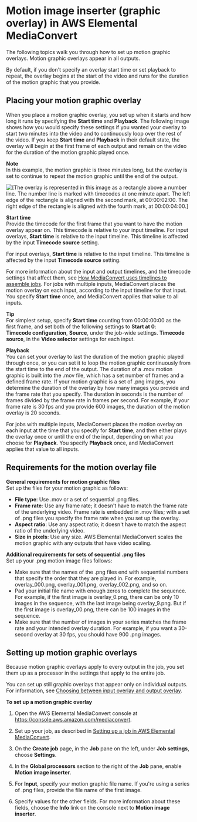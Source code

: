 # Motion image inserter \(graphic overlay\) in AWS Elemental MediaConvert<a name="motion-graphic-overlay"></a>

The following topics walk you through how to set up motion graphic overlays\. Motion graphic overlays appear in all outputs\. 

By default, if you don't specify an overlay start time or set playback to repeat, the overlay begins at the start of the video and runs for the duration of the motion graphic that you provide\.

## Placing your motion graphic overlay<a name="placing-your-motion-graphic-overlay"></a>

When you place a motion graphic overlay, you set up when it starts and how long it runs by specifying the **Start time** and **Playback**\. The following image shows how you would specify these settings if you wanted your overlay to start two minutes into the video and to continuously loop over the rest of the video\. If you keep **Start time** and **Playback** in their default state, the overlay will begin at the first frame of each output and remain on the video for the duration of the motion graphic played once\.

**Note**  
In this example, the motion graphic is three minutes long, but the overlay is set to continue to repeat the motion graphic until the end of the output\.

![\[The overlay is represented in this image as a rectangle above a number line. The number line is marked with timecodes at one minute apart. The left edge of the rectangle is aligned with the second mark, at 00:00:02:00. The right edge of the rectangle is aligned with the fourth mark, at 00:00:04:00.\]](http://docs.aws.amazon.com/mediaconvert/latest/ug/images/MotionOverlayStartDuration.png)

**Start time**  
Provide the timecode for the first frame that you want to have the motion overlay appear on\. This timecode is relative to your input timeline\. For input overlays, **Start time** is relative to the input timeline\. This timeline is affected by the input **Timecode source** setting\.

For input overlays, **Start time** is relative to the input timeline\. This timeline is affected by the input **Timecode source** setting\.

For more information about the input and output timelines, and the timecode settings that affect them, see [How MediaConvert uses timelines to assemble jobs](how-mediaconvert-uses-timelines-to-assemble-jobs.md)\. For jobs with multiple inputs, MediaConvert places the motion overlay on each input, according to the input timeline for that input\. You specify **Start time** once, and MediaConvert applies that value to all inputs\.

**Tip**  
For simplest setup, specify **Start time** counting from 00:00:00:00 as the first frame, and set both of the following settings to **Start at 0**:  
**Timecode configuration**, **Source**, under the job\-wide settings\.
**Timecode source**, in the **Video selector** settings for each input\.

****Playback****  
You can set your overlay to last the duration of the motion graphic played through once, or you can set it to loop the motion graphic continuously from the start time to the end of the output\. The duration of a \.mov motion graphic is built into the \.mov file, which has a set number of frames and a defined frame rate\. If your motion graphic is a set of \.png images, you determine the duration of the overlay by how many images you provide and the frame rate that you specify\. The duration in seconds is the number of frames divided by the frame rate in frames per second\. For example, if your frame rate is 30 fps and you provide 600 images, the duration of the motion overlay is 20 seconds\.

For jobs with multiple inputs, MediaConvert places the motion overlay on each input at the time that you specify for **Start time**, and then either plays the overlay once or until the end of the input, depending on what you choose for **Playback**\. You specify **Playback** once, and MediaConvert applies that value to all inputs\.

## Requirements for the motion overlay file<a name="requirements-for-the-motion-overlay-file"></a>

**General requirements for motion graphic files**  
Set up the files for your motion graphic as follows:
+ **File type**: Use \.mov or a set of sequential \.png files\.
+ **Frame rate**: Use any frame rate; it doesn't have to match the frame rate of the underlying video\. Frame rate is embedded in \.mov files; with a set of \.png files you specify the frame rate when you set up the overlay\.
+ **Aspect ratio**: Use any aspect ratio; it doesn't have to match the aspect ratio of the underlying video\.
+ **Size in pixels**: Use any size\. AWS Elemental MediaConvert scales the motion graphic with any outputs that have video scaling\.

**Additional requirements for sets of sequential \.png files**  
Set up your \.png motion image files follows:
+ Make sure that the names of the \.png files end with sequential numbers that specify the order that they are played in\. For example, overlay\_000\.png, overlay\_001\.png, overlay\_002\.png, and so on\.
+ Pad your initial file name with enough zeros to complete the sequence\. For example, if the first image is overlay\_0\.png, there can be only 10 images in the sequence, with the last image being overlay\_9\.png\. But if the first image is overlay\_00\.png, there can be 100 images in the sequence\.
+ Make sure that the number of images in your series matches the frame rate and your intended overlay duration\. For example, if you want a 30\-second overlay at 30 fps, you should have 900 \.png images\.

## Setting up motion graphic overlays<a name="setting-up-motion-graphic-overlays"></a>

Because motion graphic overlays apply to every output in the job, you set them up as a processor in the settings that apply to the entire job\.

You can set up still graphic overlays that appear only on individual outputs\. For information, see [Choosing between input overlay and output overlay](choosing-between-input-overlay-and-output-overlay.md)\.

**To set up a motion graphic overlay**

1. Open the AWS Elemental MediaConvert console at [https://console\.aws\.amazon\.com/mediaconvert](https://console.aws.amazon.com/mediaconvert)\.

1. Set up your job, as described in [Setting up a job in AWS Elemental MediaConvert](setting-up-a-job.md)\.

1. On the **Create job** page, in the **Job** pane on the left, under **Job settings**, choose **Settings**\.

1. In the **Global processors** section to the right of the **Job** pane, enable **Motion image inserter**\.

1. For **Input**, specify your motion graphic file name\. If you're using a series of \.png files, provide the file name of the first image\.

1. Specify values for the other fields\. For more information about these fields, choose the **Info** link on the console next to **Motion image inserter**\.